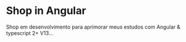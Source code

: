 # Shop in Angular

Shop em desenvolvimento para aprimorar meus estudos com Angular & typescript 2+ V13...
